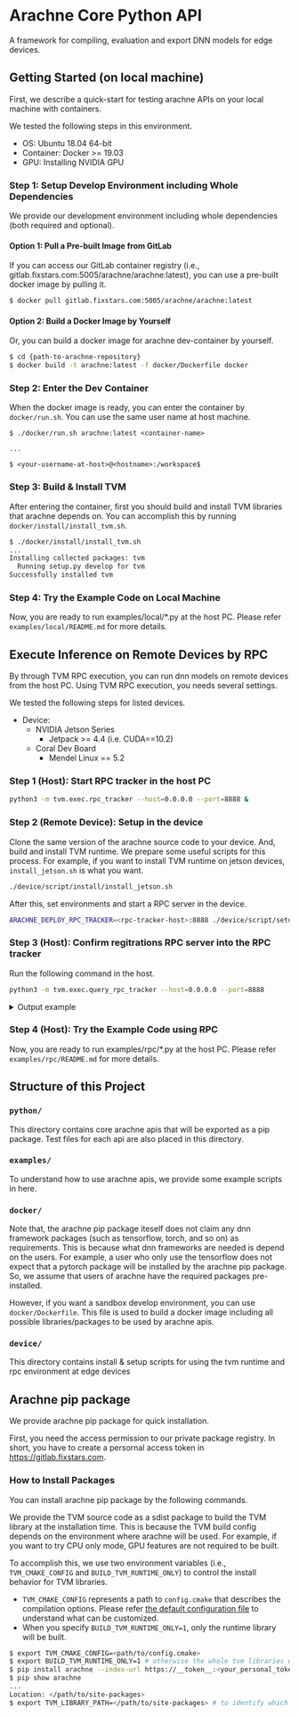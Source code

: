 # Arachne Core Python API

A framework for compiling, evaluation and export DNN models for edge devices.

## Getting Started (on local machine)

First, we describe a quick-start for testing arachne APIs on your local machine with containers.

We tested the following steps in this environment.
* OS: Ubuntu 18.04 64-bit
* Container: Docker >= 19.03
* GPU: Installing NVIDIA GPU


### Step 1: Setup Develop Environment including Whole Dependencies

We provide our development environment including whole dependencies (both required and optional).

#### Option 1: Pull a Pre-built Image from GitLab
If you can access our GitLab container registry (i.e., gitlab.fixstars.com:5005/arachne/arachne:latest), you can use a pre-built docker image by pulling it.

```sh
$ docker pull gitlab.fixstars.com:5005/arachne/arachne:latest
```

#### Option 2: Build a Docker Image by Yourself
Or, you can build a docker image for arachne dev-container by yourself.

```sh
$ cd {path-to-arachne-repository}
$ docker build -t arachne:latest -f docker/Dockerfile docker
```

### Step 2: Enter the Dev Container

When the docker image is ready, you can enter the container by `docker/run.sh`. You can use the same user name at host machine.

```
$ ./docker/run.sh arachne:latest <container-name>

...

$ <your-username-at-host>@<hostname>:/workspace$
```

### Step 3: Build & Install TVM
After entering the container, first you should build and install  TVM libraries that arachne depends on.
You can accomplish this by running `docker/install/install_tvm.sh`.

```sh
$ ./docker/install/install_tvm.sh
...
Installing collected packages: tvm
  Running setup.py develop for tvm
Successfully installed tvm
```

### Step 4: Try the Example Code on Local Machine

Now, you are ready to run examples/local/*.py at the host PC.
Please refer `examples/local/README.md` for more details.


## Execute Inference on Remote Devices by RPC

By through TVM RPC execution, you can run dnn models on remote devices from the host PC.
Using TVM RPC execution, you needs several settings.

We tested the following steps for listed devices.
* Device:
    * NVIDIA Jetson Series
      * Jetpack >= 4.4 (i.e. CUDA==10.2)
    * Coral Dev Board
      * Mendel Linux == 5.2

### Step 1 (Host): Start RPC tracker in the host PC
```sh
python3 -m tvm.exec.rpc_tracker --host=0.0.0.0 --port=8888 &
```

### Step 2 (Remote Device): Setup in the device
Clone the same version of the arachne source code to your device.
And, build and install TVM runtime.
We prepare some useful scripts for this process.
For example, if you want to install TVM runtime on jetson devices, `install_jetson.sh` is what you want.

```sh
./device/script/install/install_jetson.sh
```

After this, set environments and start a RPC server in the device.
```sh
ARACHNE_DEPLOY_RPC_TRACKER=<rpc-tracker-host>:8888 ./device/script/setup/setup_jetson_nano.sh
```

### Step 3 (Host): Confirm regitrations RPC server into the RPC tracker

Run the following command in the host.

```sh
python3 -m tvm.exec.query_rpc_tracker --host=0.0.0.0 --port=8888
```

<details>
<summary>Output example</summary>

```
Tracker address 0.0.0.0:8888

Server List
----------------------------
server-address  key
----------------------------
${device-ip-address}:xxxx    server:${key-name}
----------------------------

Queue Status
----------------------------------------
key                total  free  pending
----------------------------------------
jetson-nano           1      1        0
----------------------------------------
```
</details>

### Step 4 (Host): Try the Example Code using RPC

Now, you are ready to run examples/rpc/*.py at the host PC.
Please refer `examples/rpc/README.md` for more details.


## Structure of this Project

### `python/`
This directory contains core arachne apis that will be exported as a pip package.
Test files for each api are also placed in this directory.

### `examples/`
To understand how to use arachne apis, we provide some example scripts in here.

### `docker/`

Note that, the arachne pip package iteself does not claim any dnn framework packages (such as tensorflow, torch, and so on) as requirements.
This is because what dnn frameworks are needed is depend on the users.
For example, a user who only use the tensorflow does not expect that a pytorch package will be installed by the arachne pip package.
So, we assume that users of arachne have the required packages pre-installed.

However, if you want a sandbox develop environment, you can use `docker/Dockerfile`.
This file is used to build a docker image including all possible libraries/packages to be used by arachne apis.

### `device/`

This directory contains install & setup scripts for using the tvm runtime and rpc environment at edge devices


## Arachne pip package
We provide arachne pip package for quick installation.

First, you need the access permission to our private package registry.
In short, you have to create a persornal access token in https://gitlab.fixstars.com.

### How to Install Packages

You can install arachne pip package by the following commands.

We provide the TVM source code as a sdist package to build the TVM library at the installation time.
This is because the TVM build config depends on the environment where arachne will be used.
For example, if you want to try CPU only mode, GPU features are not required to be built.

To accomplish this, we use two environment variables (i.e., `TVM_CMAKE_CONFIG` and `BUILD_TVM_RUNTIME_ONLY`) to control the install behavior for TVM libraries.
+ `TVM_CMAKE_CONFIG` represents a path to `config.cmake` that describes the compilation options.
Please refer [the default configuration file](https://github.com/apache/tvm/blob/main/cmake/config.cmake) to understand what can be customized.
+ When you specify `BUILD_TVM_RUNTIME_ONLY=1`, only the runtime library will be built.

```sh
$ export TVM_CMAKE_CONFIG=<path/to/config.cmake>
$ export BUILD_TVM_RUNTIME_ONLY=1 # otherwise the whole tvm libraries will be built.
$ pip install arachne --index-url https://__token__:<your_personal_token>@gitlab.fixstars.com/api/v4/projects/1757/packages/pypi/simple
$ pip show arachne
...
Location: </path/to/site-packages>
$ export TVM_LIBRARY_PATH=</path/to/site-packages> # to identify which tvm library should be used
```
